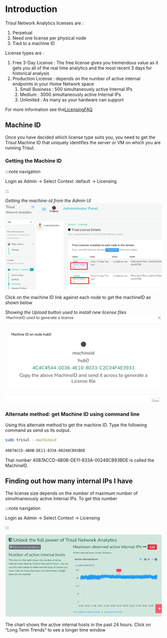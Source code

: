 
# Introduction 

Trisul Network Analytics licenses are :

1. Perpetual
2. Need one license per physical node
3. Tied to a machine ID

License types are :

1. Free 3-Day License : The free license gives you tremendous value as it gets you all of the real time analytics and the most recent 3 days for historical analysis
2. Production License : depends on the number of active internal endpoints in your Home Network space
   1. Small Business : 500 simultaneously active Internal IPs
   2. Medium : 3000 simultaneously active Internal IPs
   3. Unlimited : As many as your hardware can support

For more information see the[LicensingFAQ](https://trisul.org/pricing)

## Machine ID

Once you have decided which license type suits you, you need to get the Trisul Machine ID that uniquely identifies the server or VM on which you are running Trisul.

### Getting the Machine ID

:::note navigation

Login as Admin → Select Context :default → Licensing

:::

*Getting the machine-id from the Admin UI*  
![](images/machineid.png)

Click on the machine ID link against each node to get the machineID as shown below

*Showing the Upload button used to install new license files*  
![](images/machineid_value.png)

### Alternate method: get Machine ID using command line

Using this alternate method to get the machine ID. Type the following command as send us its output.

 ```BASH
sudo trisul --machineid

4087ACCD-4B0B-DE11-833A-00248CB93BDE
```

That number 4087ACCD-4B0B-DE11-833A-00248CB93BDE is called the MachineID.


## Finding out how many internal IPs I have

The license size depends on the number of maximum number of simultnaneously active Internal IPs. To get this number

:::note navigation

Login as Admin → Select Context → Licensing

:::

![](images/license.png)

The chart shows the active internal hosts in the past 24 hours. Click on “Long Term Trends” to see a longer time window